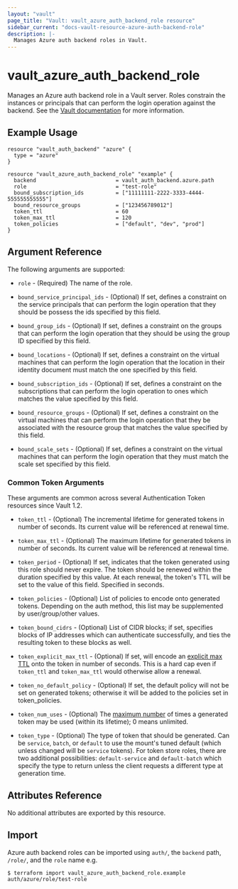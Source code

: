 ```yaml
---
layout: "vault"
page_title: "Vault: vault_azure_auth_backend_role resource"
sidebar_current: "docs-vault-resource-azure-auth-backend-role"
description: |-
  Manages Azure auth backend roles in Vault.
---
```


# vault\_azure\_auth\_backend\_role

Manages an Azure auth backend role in a Vault server. Roles constrain the
instances or principals that can perform the login operation against the
backend. See the [Vault
documentation](https://www.vaultproject.io/docs/auth/azure.html) for more
information.

## Example Usage

```hcl
resource "vault_auth_backend" "azure" {
  type = "azure"
}

resource "vault_azure_auth_backend_role" "example" {
  backend                         = vault_auth_backend.azure.path
  role                            = "test-role"
  bound_subscription_ids          = ["11111111-2222-3333-4444-555555555555"]
  bound_resource_groups           = ["123456789012"]
  token_ttl                       = 60
  token_max_ttl                   = 120
  token_policies                  = ["default", "dev", "prod"]
}
```

## Argument Reference

The following arguments are supported:

* `role` - (Required) The name of the role.

* `bound_service_principal_ids` - (Optional) If set, defines a constraint on the
  service principals that can perform the login operation that they should be possess
  the ids specified by this field.

* `bound_group_ids` - (Optional) If set, defines a constraint on the groups
  that can perform the login operation that they should be using the group
   ID specified by this field.

* `bound_locations` - (Optional) If set, defines a constraint on the virtual machines
  that can perform the login operation that the location in their identity
  document must match the one specified by this field.

* `bound_subscription_ids` - (Optional) If set, defines a constraint on the subscriptions
  that can perform the login operation to ones which  matches the value specified by this
  field.

* `bound_resource_groups` - (Optional) If set, defines a constraint on the virtual
  machines that can perform the login operation that they be associated with
  the resource group that matches the value specified by this field.

* `bound_scale_sets` - (Optional) If set, defines a constraint on the virtual
  machines that can perform the login operation that they must match the scale set
  specified by this field.

### Common Token Arguments

These arguments are common across several Authentication Token resources since Vault 1.2.

* `token_ttl` - (Optional) The incremental lifetime for generated tokens in number of seconds.
  Its current value will be referenced at renewal time.

* `token_max_ttl` - (Optional) The maximum lifetime for generated tokens in number of seconds.
  Its current value will be referenced at renewal time.

* `token_period` - (Optional) If set, indicates that the
  token generated using this role should never expire. The token should be renewed within the
  duration specified by this value. At each renewal, the token's TTL will be set to the
  value of this field. Specified in seconds.

* `token_policies` - (Optional) List of policies to encode onto generated tokens. Depending
  on the auth method, this list may be supplemented by user/group/other values.

* `token_bound_cidrs` - (Optional) List of CIDR blocks; if set, specifies blocks of IP
  addresses which can authenticate successfully, and ties the resulting token to these blocks
  as well.

* `token_explicit_max_ttl` - (Optional) If set, will encode an
  [explicit max TTL](https://www.vaultproject.io/docs/concepts/tokens.html#token-time-to-live-periodic-tokens-and-explicit-max-ttls)
  onto the token in number of seconds. This is a hard cap even if `token_ttl` and
  `token_max_ttl` would otherwise allow a renewal.

* `token_no_default_policy` - (Optional) If set, the default policy will not be set on
  generated tokens; otherwise it will be added to the policies set in token_policies.

* `token_num_uses` - (Optional) The [maximum number](https://www.vaultproject.io/api-docs/azure#token_num_uses)
   of times a generated token may be used (within its lifetime); 0 means unlimited.

* `token_type` - (Optional) The type of token that should be generated. Can be `service`,
  `batch`, or `default` to use the mount's tuned default (which unless changed will be
  `service` tokens). For token store roles, there are two additional possibilities:
  `default-service` and `default-batch` which specify the type to return unless the client
  requests a different type at generation time.

## Attributes Reference

No additional attributes are exported by this resource.

## Import

Azure auth backend roles can be imported using `auth/`, the `backend` path, `/role/`, and the `role` name e.g.

```
$ terraform import vault_azure_auth_backend_role.example auth/azure/role/test-role
```
